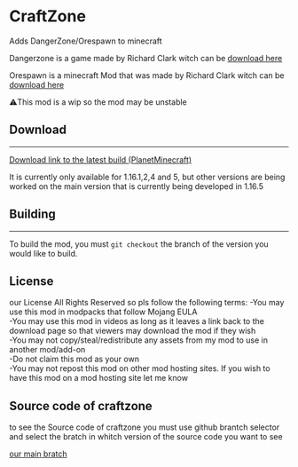 # CraftZone

Adds DangerZone/Orespawn to minecraft

Dangerzone is a game made by Richard Clark witch can be [download here](https://www.orespawn.com/download/)

Orespawn is a minecraft Mod that was made by Richard Clark witch can be [download here](https://web.archive.org/web/20210621170024/https://dangerzone-archive.weebly.com/orespawn.html) 

⚠️This mod is a wip so the mod may be unstable

## Download
___
[Download link to the latest build (PlanetMinecraft)](https://www.planetminecraft.com/mod/dangerzone-5048071/)

It is currently only available for 1.16.1,2,4 and 5, but other versions are being worked on
the main version that is currently being developed in 1.16.5

## Building
___
To build the mod, you must `git checkout` the branch of the version you would like to build.

## License
our License All Rights Reserved so pls follow the following terms:
-You may use this mod in modpacks that follow Mojang EULA
<br>
-You may use this mod in videos as long as it leaves a link back to the download page so that viewers may download the mod if they wish
<br>
-You may not copy/steal/redistribute any assets from my mod to use in another mod/add-on
<br>
-Do not claim this mod as your own
<br>
-You may not repost this mod on other mod hosting sites. If you wish to have this mod on a mod hosting site let me know
<br>

## Source code of craftzone 
to see the Source code of craftzone you must use github brantch selector and select the bratch in whitch version of the source code you want to see
<br>

[our main bratch](https://github.com/KingOfTheGamesYT/CraftZone/tree/1.16.5)
